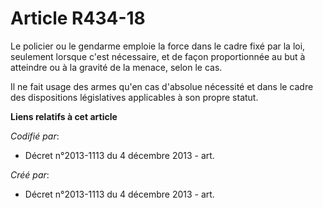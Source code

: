 # Article R434-18

Le policier ou le gendarme emploie la force dans le cadre fixé par la loi, seulement lorsque c'est nécessaire, et de façon
proportionnée au but à atteindre ou à la gravité de la menace, selon le cas.

Il ne fait usage des armes qu'en cas d'absolue nécessité et dans le cadre des dispositions législatives applicables à son
propre statut.

**Liens relatifs à cet article**

_Codifié par_:

  - Décret n°2013-1113 du 4 décembre 2013 - art.

_Créé par_:

  - Décret n°2013-1113 du 4 décembre 2013 - art.
